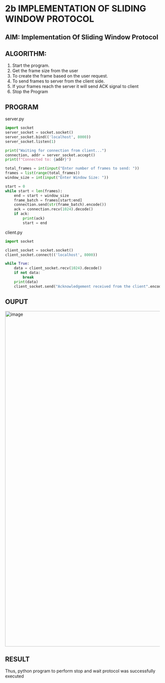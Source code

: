 # 2b IMPLEMENTATION OF SLIDING WINDOW PROTOCOL
## AIM: Implementation Of Sliding Window Protocol
## ALGORITHM:
1. Start the program.
2. Get the frame size from the user
3. To create the frame based on the user request.
4. To send frames to server from the client side.
5. If your frames reach the server it will send ACK signal to client
6. Stop the Program
## PROGRAM
server.py
```python
import socket
server_socket = socket.socket()
server_socket.bind(('localhost', 8000))
server_socket.listen(1)

print("Waiting for connection from client...")
connection, addr = server_socket.accept()
print(f"Connected to: {addr}")

total_frames = int(input("Enter number of frames to send: "))
frames = list(range(total_frames))
window_size = int(input("Enter Window Size: "))

start = 0  
while start < len(frames):
    end = start + window_size
    frame_batch = frames[start:end]  
    connection.send(str(frame_batch).encode())
    ack = connection.recv(1024).decode()
    if ack:
        print(ack)
        start = end
```
client.py
```python
import socket

client_socket = socket.socket()
client_socket.connect(('localhost', 8000))

while True:
    data = client_socket.recv(1024).decode()
    if not data:
        break
    print(data)
    client_socket.send("Acknowledgement received from the client".encode())
```
## OUPUT
<img width="1919" height="1093" alt="image" src="https://github.com/user-attachments/assets/0062b95e-784f-4c38-8ff7-302c40ba6eef" />

## RESULT
Thus, python program to perform stop and wait protocol was successfully executed
